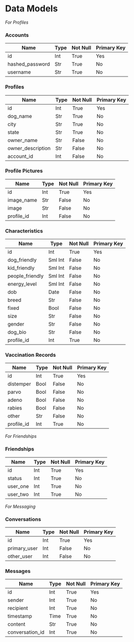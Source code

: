# Data Models

*For Profiles*

### Accounts
| Name | Type | Not Null | Primary Key |
| --- | --- | --- | --- |
| id | Int | True | Yes |
| hashed_password | Str | True | No |
| username | Str | True | No |

### Profiles
| Name | Type | Not Null | Primary Key |
| --- | --- | --- | --- |
| id | Int | True | Yes | 
| dog_name | Str | True | No |
| city | Str | True | No |
| state | Str | True | No |
| owner_name | Str | False | No |
| owner_description | Str | False | No |
| account_id | Int | False | No |

### Profile Pictures
| Name | Type | Not Null | Primary Key |
| --- | --- | --- | --- |
| id | Int | True | Yes |
| image_name | Str | False | No |
| image | Str | False | No |
| profile_id | Int | False | No |

### Characteristics 
| Name | Type | Not Null | Primary Key |
| --- | --- | --- | --- |
| id | Int | True | Yes |
| dog_friendly | Sml Int | False | No |
| kid_friendly | Sml Int | False | No |
| people_friendly | Sml Int | False | No |
| energy_level | Sml Int | False | No |
| dob | Date | False | No |
| breed | Str | False | No |
| fixed | Bool | False | No |
| size | Str | False | No |
| gender | Str | False | No |
| dog_bio | Str | False | No |
| profile_id | Int | True | No |

### Vaccination Records
| Name | Type | Not Null | Primary Key |
| --- | --- | --- | --- |
| id | Int | True | Yes |
| distemper | Bool | False | No |
| parvo | Bool | False | No |
| adeno | Bool | False | No |
| rabies | Bool | False | No |
| other | Str | False | No |
| profile_id | Int | True | No |

*For Friendships*

### Friendships
| Name | Type | Not Null | Primary Key |
| --- | --- | --- | --- |
| id | Int | True | Yes | 
| status | Int | True | No |
| user_one | Int | True | No |
| user_two | Int | True | No |

*For Messaging*

### Conversations
| Name | Type | Not Null | Primary Key |
| --- | --- | --- | --- |
| id | Int | True | Yes |
| primary_user | Int | False | No |
| other_user | Int | False | No |

### Messages
| Name | Type | Not Null | Primary Key |
| --- | --- | --- | --- |
| id | Int | True | Yes |
| sender | Int | True | No |
| recipient | Int | True | No |
| timestamp | Time | True | No |
| content | Str | True | No |
| conversation_id | Int | True | No |
